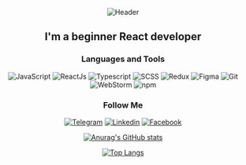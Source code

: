 
<div align="center">

![Header](https://media3.giphy.com/media/eNAsjO55tPbgaor7ma/giphy.gif?cid=6c09b952ssrv8p9blzkcv3bu40crleffvsaqa3umq7w5ig84&rid=giphy.gif&ct=s)

## I'm a beginner React developer

### Languages and Tools
![JavaScript](https://img.shields.io/badge/-JavaScript-090909??style=for-the-badge&logo=javascript)
![ReactJs](https://img.shields.io/badge/-React-090909??style=for-the-badge&logo=react)
![Typescript](https://img.shields.io/badge/-TypeScript-090909??style=for-the-badge&logo=typescript)
![SCSS](https://img.shields.io/badge/-SCSS-090909??style=for-the-badge&logo=sass)
![Redux](https://img.shields.io/badge/-Redux-090909??style=for-the-badge&logo=Redux)
![Figma](https://img.shields.io/badge/-Figma-090909??style=for-the-badge&logo=figma)
![Git](https://img.shields.io/badge/-Git-090909??style=for-the-badge&logo=git)
![WebStorm](https://img.shields.io/badge/-WebStorm-090909??style=for-the-badge&logo=webstorm)
![npm](https://img.shields.io/badge/-NPM-090909??style=for-the-badge&logo=npm)

### Follow Me
[![Telegram](https://img.shields.io/badge/-Telegram-090909??style=for-the-badge&logo=telegram)](https://t.me/GrishkoShkarta)
[![Linkedin](https://img.shields.io/badge/-Linkedin-090909??style=for-the-badge&logo=Linkedin)](https://www.linkedin.com/in/%D0%B3%D1%80%D0%B8%D0%B3%D0%BE%D1%80%D0%B8%D0%B9-%D1%88%D0%BA%D0%B0%D1%80%D1%82%D0%B0-9b6097215/)
[![Facebook](https://img.shields.io/badge/-Facebook-090909??style=for-the-badge&logo=Facebook)](https://www.facebook.com/profile.php?id=100017215446633)

[![Anurag's GitHub stats](https://github-readme-stats.vercel.app/api?username=GrigoriyShkarta&count_private=true&show_icons=true)](https://github.com/anuraghazra/github-readme-stats)

[![Top Langs](https://github-readme-stats.vercel.app/api/top-langs/?username=GrigoriyShkarta&=compact)](https://github.com/anuraghazra/github-readme-stats)
</div>
